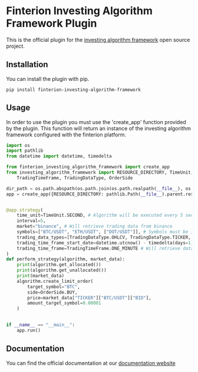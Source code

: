 # Finterion Investing Algorithm Framework Plugin
This is the official plugin for the [investing algorithm framework](https://investing-algorithm-framework.com) open source project.

## Installation
You can install the plugin with pip.
```shell
pip install finterion-investing-algorithm-framework
```

## Usage 
In order to use the plugin you must use the 'create_app' function provided 
by the plugin. This function will return an instance of the investing 
algorithm framework configured with the finterion platform.

```python
import os
import pathlib
from datetime import datetime, timedelta

from finterion_investing_algorithm_framework import create_app
from investing_algorithm_framework import RESOURCE_DIRECTORY, TimeUnit, \
    TradingTimeFrame, TradingDataType, OrderSide

dir_path = os.path.abspath(os.path.join(os.path.realpath(__file__), os.pardir))
app = create_app({RESOURCE_DIRECTORY: pathlib.Path(__file__).parent.resolve()})


@app.strategy(
    time_unit=TimeUnit.SECOND, # Algorithm will be executed every 5 seconds
    interval=5,
    market="binance", # Will retrieve trading data from binance
    symbols=["BTC/USDT", "ETH/USDT", ["DOT/USDT"]], # Symbols must be in the format of TARGET/TRADE symbol (e.g. BTC/USDT)
    trading_data_types=[TradingDataType.OHLCV, TradingDataType.TICKER, TradingDataType.ORDER_BOOK],
    trading_time_frame_start_date=datetime.utcnow() - timedelta(days=1), # Will retrieve data from the last 24 hours
    trading_time_frame=TradingTimeFrame.ONE_MINUTE # Will retrieve data on 1m interval (OHLCV)
)
def perform_strategy(algorithm, market_data):
    print(algorithm.get_allocated())
    print(algorithm.get_unallocated())
    print(market_data)
    algorithm.create_limit_order(
        target_symbol="BTC", 
        side=OrderSide.BUY,
        price=market_data["TICKER"]["BTC/USDT"]["BID"], 
        amount_target_symbol=0.00001
    )

    
if __name__ == "__main__":
    app.run()
```

## Documentation
You can find the official documentation at our [documentation website](https://docs.finterion.com/)